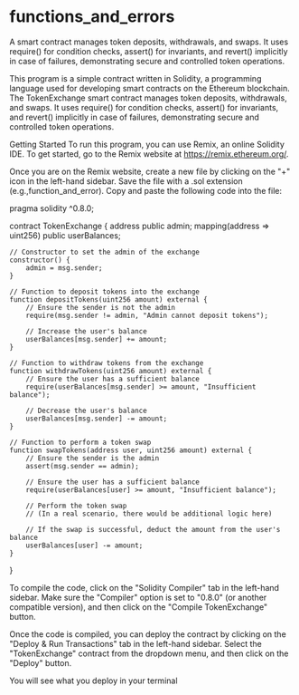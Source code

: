 # functions_and_errors
A  smart contract manages token deposits, withdrawals, and swaps. It uses require() for condition checks, assert() for invariants, and revert() implicitly in case of failures, demonstrating secure and controlled token operations.


This program is a simple contract written in Solidity, a programming language used for developing smart contracts on the Ethereum blockchain. The TokenExchange smart contract manages token deposits, withdrawals, and swaps. It uses require() for condition checks, assert() for invariants, and revert() implicitly in case of failures, demonstrating secure and controlled token operations.

Getting Started
To run this program, you can use Remix, an online Solidity IDE. To get started, go to the Remix website at https://remix.ethereum.org/.

Once you are on the Remix website, create a new file by clicking on the "+" icon in the left-hand sidebar. Save the file with a .sol extension (e.g.,function_and_error). Copy and paste the following code into the file:

pragma solidity ^0.8.0;

contract TokenExchange {
    address public admin;
    mapping(address => uint256) public userBalances;

    // Constructor to set the admin of the exchange
    constructor() {
        admin = msg.sender;
    }

    // Function to deposit tokens into the exchange
    function depositTokens(uint256 amount) external {
        // Ensure the sender is not the admin
        require(msg.sender != admin, "Admin cannot deposit tokens");

        // Increase the user's balance
        userBalances[msg.sender] += amount;
    }

    // Function to withdraw tokens from the exchange
    function withdrawTokens(uint256 amount) external {
        // Ensure the user has a sufficient balance
        require(userBalances[msg.sender] >= amount, "Insufficient balance");

        // Decrease the user's balance
        userBalances[msg.sender] -= amount;
    }

    // Function to perform a token swap
    function swapTokens(address user, uint256 amount) external {
        // Ensure the sender is the admin
        assert(msg.sender == admin);

        // Ensure the user has a sufficient balance
        require(userBalances[user] >= amount, "Insufficient balance");

        // Perform the token swap
        // (In a real scenario, there would be additional logic here)
        
        // If the swap is successful, deduct the amount from the user's balance
        userBalances[user] -= amount;
    }
}





To compile the code, click on the "Solidity Compiler" tab in the left-hand sidebar. Make sure the "Compiler" option is set to "0.8.0" (or another compatible version), and then click on the "Compile TokenExchange" button.

Once the code is compiled, you can deploy the contract by clicking on the "Deploy & Run Transactions" tab in the left-hand sidebar. Select the "TokenExchange" contract from the dropdown menu, and then click on the "Deploy" button. 

You will see what you deploy in your terminal 


